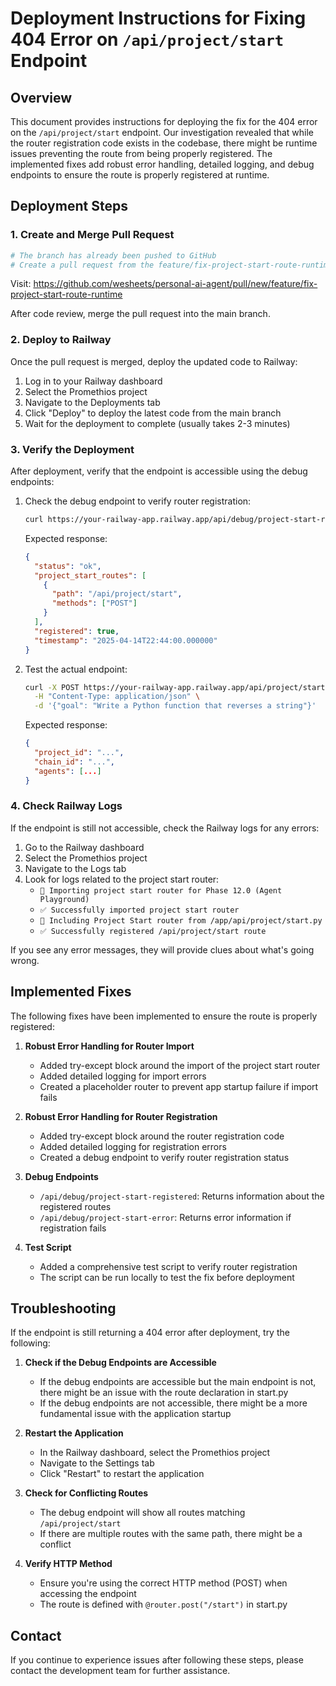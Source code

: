 # Deployment Instructions for Fixing 404 Error on `/api/project/start` Endpoint

## Overview

This document provides instructions for deploying the fix for the 404 error on the `/api/project/start` endpoint. Our investigation revealed that while the router registration code exists in the codebase, there might be runtime issues preventing the route from being properly registered. The implemented fixes add robust error handling, detailed logging, and debug endpoints to ensure the route is properly registered at runtime.

## Deployment Steps

### 1. Create and Merge Pull Request

```bash
# The branch has already been pushed to GitHub
# Create a pull request from the feature/fix-project-start-route-runtime branch to the main branch
```

Visit: https://github.com/wesheets/personal-ai-agent/pull/new/feature/fix-project-start-route-runtime

After code review, merge the pull request into the main branch.

### 2. Deploy to Railway

Once the pull request is merged, deploy the updated code to Railway:

1. Log in to your Railway dashboard
2. Select the Promethios project
3. Navigate to the Deployments tab
4. Click "Deploy" to deploy the latest code from the main branch
5. Wait for the deployment to complete (usually takes 2-3 minutes)

### 3. Verify the Deployment

After deployment, verify that the endpoint is accessible using the debug endpoints:

1. Check the debug endpoint to verify router registration:
   ```bash
   curl https://your-railway-app.railway.app/api/debug/project-start-registered
   ```
   
   Expected response:
   ```json
   {
     "status": "ok",
     "project_start_routes": [
       {
         "path": "/api/project/start",
         "methods": ["POST"]
       }
     ],
     "registered": true,
     "timestamp": "2025-04-14T22:44:00.000000"
   }
   ```

2. Test the actual endpoint:
   ```bash
   curl -X POST https://your-railway-app.railway.app/api/project/start \
     -H "Content-Type: application/json" \
     -d '{"goal": "Write a Python function that reverses a string"}'
   ```

   Expected response:
   ```json
   {
     "project_id": "...",
     "chain_id": "...",
     "agents": [...]
   }
   ```

### 4. Check Railway Logs

If the endpoint is still not accessible, check the Railway logs for any errors:

1. Go to the Railway dashboard
2. Select the Promethios project
3. Navigate to the Logs tab
4. Look for logs related to the project start router:
   - `🔄 Importing project start router for Phase 12.0 (Agent Playground)`
   - `✅ Successfully imported project start router`
   - `📡 Including Project Start router from /app/api/project/start.py`
   - `✅ Successfully registered /api/project/start route`

If you see any error messages, they will provide clues about what's going wrong.

## Implemented Fixes

The following fixes have been implemented to ensure the route is properly registered:

1. **Robust Error Handling for Router Import**
   - Added try-except block around the import of the project start router
   - Added detailed logging for import errors
   - Created a placeholder router to prevent app startup failure if import fails

2. **Robust Error Handling for Router Registration**
   - Added try-except block around the router registration code
   - Added detailed logging for registration errors
   - Created a debug endpoint to verify router registration status

3. **Debug Endpoints**
   - `/api/debug/project-start-registered`: Returns information about the registered routes
   - `/api/debug/project-start-error`: Returns error information if registration fails

4. **Test Script**
   - Added a comprehensive test script to verify router registration
   - The script can be run locally to test the fix before deployment

## Troubleshooting

If the endpoint is still returning a 404 error after deployment, try the following:

1. **Check if the Debug Endpoints are Accessible**
   - If the debug endpoints are accessible but the main endpoint is not, there might be an issue with the route declaration in start.py
   - If the debug endpoints are not accessible, there might be a more fundamental issue with the application startup

2. **Restart the Application**
   - In the Railway dashboard, select the Promethios project
   - Navigate to the Settings tab
   - Click "Restart" to restart the application

3. **Check for Conflicting Routes**
   - The debug endpoint will show all routes matching `/api/project/start`
   - If there are multiple routes with the same path, there might be a conflict

4. **Verify HTTP Method**
   - Ensure you're using the correct HTTP method (POST) when accessing the endpoint
   - The route is defined with `@router.post("/start")` in start.py

## Contact

If you continue to experience issues after following these steps, please contact the development team for further assistance.
